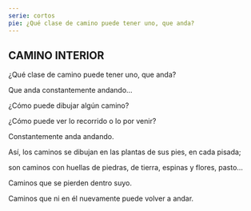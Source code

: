 ```yaml
---
serie: cortos
pie: ¿Qué clase de camino puede tener uno, que anda?
---
```


## CAMINO INTERIOR

¿Qué clase de camino puede tener uno, que anda?

Que anda constantemente andando…

¿Cómo puede dibujar algún camino?

¿Cómo puede ver lo recorrido o lo por venir?

Constantemente anda andando.

Así, los caminos se dibujan en las plantas de sus pies, en cada pisada;

son caminos con huellas de piedras, de tierra, espinas y flores, pasto…

Caminos que se pierden dentro suyo.

Caminos que ni en él nuevamente puede volver a andar.
